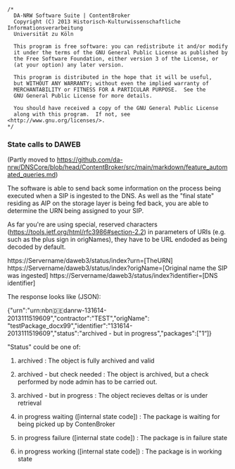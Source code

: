 	/*
	  DA-NRW Software Suite | ContentBroker
	  Copyright (C) 2013 Historisch-Kulturwissenschaftliche Informationsverarbeitung
	  Universität zu Köln
	
	  This program is free software: you can redistribute it and/or modify
	  it under the terms of the GNU General Public License as published by
	  the Free Software Foundation, either version 3 of the License, or
	  (at your option) any later version.
	
	  This program is distributed in the hope that it will be useful,
	  but WITHOUT ANY WARRANTY; without even the implied warranty of
	  MERCHANTABILITY or FITNESS FOR A PARTICULAR PURPOSE.  See the
	  GNU General Public License for more details.
	
	  You should have received a copy of the GNU General Public License
	  along with this program.  If not, see <http://www.gnu.org/licenses/>.
	*/
	
### State calls to DAWEB

(Partly moved to https://github.com/da-nrw/DNSCore/blob/head/ContentBroker/src/main/markdown/feature_automated_queries.md)

The software is able to send back some information on the process being executed when a
SIP is ingested to the DNS. As well as the "final state" residing as AIP on the storage layer 
is being fed back, you are able to determine the URN being assigned to your SIP. 

As far you're are using special, reserved characters (https://tools.ietf.org/html/rfc3986#section-2.2) in parameters of URIs (e.g. such as the plus sign in origNames), they have to be URL endoded as being decoded by default. 

https://Servername/daweb3/status/index?urn=[TheURN]
https://Servername/daweb3/status/index?origName=[Original name the SIP was ingested]
https://Servername/daweb3/status/index?identifier=[DNS identifier] 

The response looks like (JSON): 

{"urn":"urn:nbn:de:danrw-131614-2013111519609","contractor":"TEST","origName":
"testPackage_docx99","identifier":"131614-2013111519609","status":"archived - but in progress","packages":["1“]}

"Status" could be one of:

1. archived  : The object is fully archived and valid
1. archived - but check needed : The object is archived, but a check performed by node admin has to be carried out. 
1. archived - but in progress : The object recieves deltas or is under retrieval 

1. in progress waiting ([internal state code]) : The package is waiting for being picked up by ContenBroker
1. in progress failure ([internal state code]) : The package is in failure state
1. in progress working ([internal state code]) : The package is in working state
